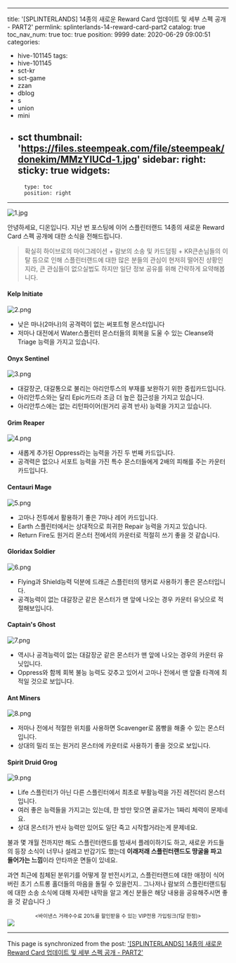 
---
title: '[SPLINTERLANDS] 14종의 새로운 Reward Card 업데이트 및 세부 스펙 공개 - PART2'
permlink: splinterlands-14-reward-card-part2
catalog: true
toc_nav_num: true
toc: true
position: 9999
date: 2020-06-29 09:00:51
categories:
- hive-101145
tags:
- hive-101145
- sct-kr
- sct-game
- zzan
- dblog
- s
- union
- mini
- sct
thumbnail: 'https://files.steempeak.com/file/steempeak/donekim/MMzYIUCd-1.jpg'
sidebar:
    right:
        sticky: true
widgets:
    -
        type: toc
        position: right
---


![1.jpg](https://files.steempeak.com/file/steempeak/donekim/MMzYIUCd-1.jpg)

안녕하세요, 디온입니다. 지난 번 포스팅에 이어 스플린터랜드 14종의 새로운 Reward Card 스펙 공개에 대한 소식을 전해드립니다. 

> 확실히 하이브로의 마이그레이션 + 람보의 소송 및 카드덤핑 + KR큰손님들의 이탈 등으로 인해 스플린터랜드에 대한 많은 분들의 관심이 현저히 떨어진 상황인지라, 큰 관심들이 없으실법도 하지만 일단 정보 공유를 위해 간략하게 요약해봅니다.

#### Kelp Initiate
![2.png](https://files.steempeak.com/file/steempeak/donekim/MdQWERr1-2.png)
- 낮은 마나(2마나)의 공격력이 없는 써포트형 몬스터입니다
- 저마나 대전에서 Water스플린터 몬스터들의 회복을 도울 수 있는 Cleanse와 Triage 능력을 가지고 있습니다.

#### Onyx Sentinel
![3.png](https://files.steempeak.com/file/steempeak/donekim/9C2I451q-3.png)
- 대갈장군, 대갈통으로 불리는 아리안투스의 부재를 보완하기 위한 중립카드입니다.
- 아리안투스와는 달리 Epic카드라 조금 더 높은 접근성을 가지고 있습니다.
- 아리안투스에는 없는 리턴파이어(원거리 공격 반사) 능력을 가지고 있습니다.

#### Grim Reaper
![4.png](https://files.steempeak.com/file/steempeak/donekim/YvfwcvHg-4.png)
- 새롭게 추가된 Oppress라는 능력을 가진 두 번째 카드입니다.
- 공격력은 없으나 서포트 능력을 가진 특수 몬스터들에게 2배의 피해를 주는 카운터 카드입니다.

#### Centauri Mage
![5.png](https://files.steempeak.com/file/steempeak/donekim/mvWh0Vqv-5.png)
- 고마나 전투에서 활용하기 좋은 7마나 레어 카드입니다.
- Earth 스플린터에서는 상대적으로 희귀한 Repair 능력을 가지고 있습니다.
- Return Fire도 원거리 몬스터 전에서의 카운터로 적절히 쓰기 좋을 것 같습니다.

#### Gloridax Soldier
![6.png](https://files.steempeak.com/file/steempeak/donekim/sRo1xv4t-6.png)

- Flying과 Shield능력 덕분에 드래곤 스플린터의 탱커로 사용하기 좋은 몬스터입니다.
- 공격능력이 없는 대갈장군 같은 몬스터가 맨 앞에 나오는 경우 카운터 유닛으로 적절해보입니다.

#### Captain's Ghost
![7.png](https://files.steempeak.com/file/steempeak/donekim/se2JYeTG-7.png)
- 역시나 공격능력이 없는 대갈장군 같은 몬스터가 맨 앞에 나오는 경우의 카운터 유닛입니다.
- Oppress와 함께 회복 불능 능력도 갖추고 있어서 고마나 전에서 맨 앞줄 타격에 최적일 것으로 보입니다.

#### Ant Miners
![8.png](https://files.steempeak.com/file/steempeak/donekim/8RRSBjxA-8.png)
- 저마나 전에서 적절한 위치를 사용하면 Scavenger로 몸빵을 해줄 수 있는 몬스터입니다.
- 상대의 밀리 또는 원거리 몬스터에 카운터로 사용하기 좋을 것으로 보입니다.

#### Spirit Druid Grog
![9.png](https://files.steempeak.com/file/steempeak/donekim/LUkEH8tk-9.png)
- Life 스플린터가 아닌 다른 스플린터에서 최초로 부활능력을 가진 레전더리 몬스터입니다.
- 여러 좋은 능력들을 가지고는 있는데, 한 방만 맞으면 골로가는 1짜리 체력이 문제네요.
- 상대 몬스터가 반사 능력만 있어도 일단 죽고 시작할거라는게 문제네요.

불과 몇 개월 전까지만 해도 스플린터랜드를 밤새서 플레이하기도 하고, 새로운 카드들의 등장 소식이 너무나 설레고 반갑기도 했는데 **이래저래 스플린터랜드도 땅굴을 파고 들어가는 느낌**이라 안타까운 면들이 있네요.

과연 최근에 침체된 분위기를 어떻게 잘 반전시키고, 스플린터랜드에 대한 애정이 식어버린 초기 스트롱 홀더들의 마음을 돌릴 수 있을런지.. 그나저나 람보의 스플린터랜드팀에 대한 소송 소식에 대해 자세한 내막을 알고 계신 분들은 해당 내용을 공유해주시면 좋을 것 같습니다 ;)


<center><sub><바이낸스 거래수수료 20%를 할인받을 수 있는 VIP전용 가입링크(1달 한정)></sub></center>
<a href="http://www.binance.com/en/register?ref=MFIX59H5"><img src="https://cdn.steemitimages.com/DQmUaHkWCryBU1sXt9fmERzVbLPLEFTCbF7E3UeMYpChgVA/binance%20putter.png"></a>

- - -

This page is synchronized from the post: ['[SPLINTERLANDS] 14종의 새로운 Reward Card 업데이트 및 세부 스펙 공개 - PART2'](https://steemit.com/@donekim/splinterlands-14-reward-card-part2)

